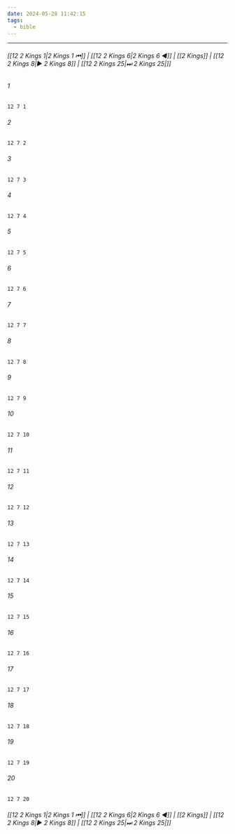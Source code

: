 ```yaml
---
date: 2024-05-28 11:42:15
tags:
  - bible
---
```

___

###### [[12 2 Kings 1|2 Kings 1 ⏮]] | [[12 2 Kings 6|2 Kings 6 ◀]] | [[2 Kings]] | [[12 2 Kings 8|▶ 2 Kings 8]] | [[12 2 Kings 25|⏭ 2 Kings 25|]]

###### 1
``` verse
12 7 1 
```
###### 2
``` verse
12 7 2 
```
###### 3
``` verse
12 7 3 
```
###### 4
``` verse
12 7 4 
```
###### 5
``` verse
12 7 5 
```
###### 6
``` verse
12 7 6 
```
###### 7
``` verse
12 7 7 
```
###### 8
``` verse
12 7 8 
```
###### 9
``` verse
12 7 9 
```
###### 10
``` verse
12 7 10 
```
###### 11
``` verse
12 7 11 
```
###### 12
``` verse
12 7 12 
```
###### 13
``` verse
12 7 13 
```
###### 14
``` verse
12 7 14 
```
###### 15
``` verse
12 7 15 
```
###### 16
``` verse
12 7 16 
```
###### 17
``` verse
12 7 17 
```
###### 18
``` verse
12 7 18 
```
###### 19
``` verse
12 7 19 
```
###### 20
``` verse
12 7 20 
```

###### [[12 2 Kings 1|2 Kings 1 ⏮]] | [[12 2 Kings 6|2 Kings 6 ◀]] | [[2 Kings]] | [[12 2 Kings 8|▶ 2 Kings 8]] | [[12 2 Kings 25|⏭ 2 Kings 25|]]


